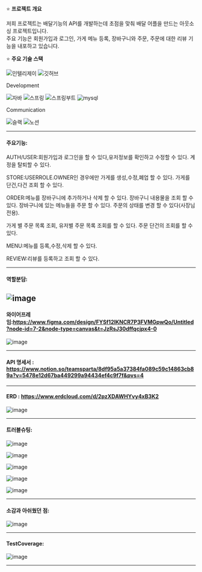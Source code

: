 
⭐ **프로젝트 개요**

저희 프로젝트는 배달기능의 API를 개발하는데 초점을 맞춰 배달 어플을 만드는 아웃소싱 프로젝트입니다.  
주요 기능은 회원가입과 로그인, 가게 메뉴 등록, 장바구니와 주문, 주문에 대한 리뷰 기능을 내포하고 있습니다.

⭐ **주요 기술 스택**

![인텔리제이](https://img.shields.io/badge/IntelliJ_IDEA-000000.svg?style=for-the-badge&logo=intellij-idea&logoColor=white)
![깃허브](https://img.shields.io/badge/GitHub-100000?style=for-the-badge&logo=github&logoColor=white)
<p>Development<p>

![자바](https://img.shields.io/badge/Java-ED8B00?style=for-the-badge&logo=openjdk&logoColor=white)
![스프링](https://img.shields.io/badge/Spring-6DB33F?style=for-the-badge&logo=spring&logoColor=white)
![스프링부트](https://img.shields.io/badge/Spring-6DB33F?style=for-the-badge&logo=springboot&logoColor=white)
![mysql](https://img.shields.io/badge/MySQL-00000F?style=for-the-badge&logo=mysql&logoColor=white) <p>
Communication<p>
![슬랙](https://img.shields.io/badge/Slack-4A154B?style=for-the-badge&logo=slack&logoColor=white)
![노션](https://img.shields.io/badge/Notion-000000?style=for-the-badge&logo=notion&logoColor=white)


---
#### 주요기능: 

AUTH/USER:회원가입과 로그인을 할 수 있다,유저정보를 확인하고 수정할 수 있다. 계정을 탈퇴할 수 있다.

STORE:USERROLE.OWNER인 경우에만 가게를 생성,수정,폐업 할 수 있다. 가게를 단건,다건 조회 할 수 있다.

ORDER:메뉴를 장바구니에 추가하거나 삭제 할 수 있다. 장바구니 내용물을 조회 할 수 있다. 장바구니에 있는 메뉴들을 주문 할 수 있다. 주문의 상태를 변경 할 수 있다(사장님전용).

가게 별 주문 목록 조회, 유저별 주문 목록 조회를 할 수 있다. 주문 단건의 조회를 할 수 있다.

MENU:메뉴를 등록,수정,삭제 할 수 있다.

REVIEW:리뷰를 등록하고 조회 할 수 있다.




----
#### 역할분담:

![image](https://github.com/user-attachments/assets/c596b887-670b-4886-ae1d-99c82d069b29)
----
#### 와이어프레임:https://www.figma.com/design/FYSf12lKNCR7P3FVMGpwQo/Untitled?node-id=7-2&node-type=canvas&t=JzRsJ30dffqcjpx4-0

![image](https://github.com/user-attachments/assets/80fef7d5-63a5-4689-bfe8-a2d923eb4955)

----

#### API 명세서 : https://www.notion.so/teamsparta/8df95a5a37384fa089c59c14863cb89a?v=5478e12d67ba449299a94434ef4c9f7f&pvs=4


----
#### ERD : https://www.erdcloud.com/d/2pzXDAWHYvy4xB3K2

![image](https://github.com/user-attachments/assets/e1479584-e355-4fc4-a66f-5ea766dd2c0e)


----
#### 트러블슈팅:
![image](https://github.com/user-attachments/assets/1f313a46-7224-42b3-a3de-eed2d607dbc0)

![image](https://github.com/user-attachments/assets/b2931cdf-53d3-4869-8216-b65391b2a70f)

![image](https://github.com/user-attachments/assets/c148fbb1-8ff1-465e-a27d-e9e6c4421a9c)

![image](https://github.com/user-attachments/assets/dcd34c11-742b-4d64-9ebd-6b32b546812f)

![image](https://github.com/user-attachments/assets/0865bd7c-378a-49ee-be82-6aabbcff9c7b)

----
#### 소감과 아쉬웠던 점:

![image](https://github.com/user-attachments/assets/7f985014-7d5c-417f-8e5a-8e4153660cc4)

----

#### TestCoverage:

![image](https://github.com/user-attachments/assets/250900a8-d8d7-4f58-aadc-529ca49723d8)

----







